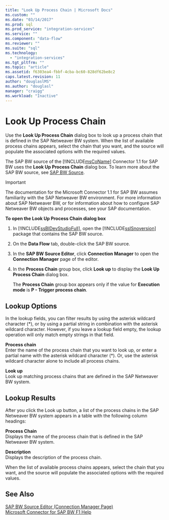 ```yaml
---
title: "Look Up Process Chain | Microsoft Docs"
ms.custom: ""
ms.date: "03/14/2017"
ms.prod: sql
ms.prod_service: "integration-services"
ms.service: ""
ms.component: "data-flow"
ms.reviewer: ""
ms.suite: "sql"
ms.technology: 
  - "integration-services"
ms.tgt_pltfrm: ""
ms.topic: "article"
ms.assetid: f6303ea4-fbbf-4cba-bc60-828df62be8c2
caps.latest.revision: 11
author: "douglaslMS"
ms.author: "douglasl"
manager: "craigg"
ms.workload: "Inactive"
---
```

# Look Up Process Chain
  Use the **Look Up Process Chain** dialog box to look up a process chain that is defined in the SAP Netweaver BW system. When the list of available process chains appears, select the chain that you want, and the source will populate the associated options with the required values.  
  
 The SAP BW source of the [!INCLUDE[msCoName](../../includes/msconame-md.md)] Connector 1.1 for SAP BW uses the **Look Up Process Chain** dialog box. To learn more about the SAP BW source, see [SAP BW Source](../../integration-services/data-flow/sap-bw-source.md).  
  
> [!IMPORTANT]  
>  The documentation for the Microsoft Connector 1.1 for SAP BW assumes familiarity with the SAP Netweaver BW environment. For more information about SAP Netweaver BW, or for information about how to configure SAP Netweaver BW objects and processes, see your SAP documentation.  
  
 **To open the Look Up Process Chain dialog box**  
  
1.  In [!INCLUDE[ssBIDevStudioFull](../../includes/ssbidevstudiofull-md.md)], open the [!INCLUDE[ssISnoversion](../../includes/ssisnoversion-md.md)] package that contains the SAP BW source.  
  
2.  On the **Data Flow** tab, double-click the SAP BW source.  
  
3.  In the **SAP BW Source Editor**, click **Connection Manager** to open the **Connection Manager** page of the editor.  
  
4.  In the **Process Chain** group box, click **Look up** to display the **Look Up Process Chain** dialog box.  
  
     The **Process Chain** group box appears only if the value for **Execution mode** is **P - Trigger process chain**.  
  
## Lookup Options  
 In the lookup fields, you can filter results by using the asterisk wildcard character (*), or by using a partial string in combination with the asterisk wildcard character. However, if you leave a lookup field empty, the lookup operation will only match empty strings in that field.  
  
 **Process chain**  
 Enter the name of the process chain that you want to look up, or enter a partial name with the asterisk wildcard character (*). Or, use the asterisk wildcard character alone to include all process chains.  
  
 **Look up**  
 Look up matching process chains that are defined in the SAP Netweaver BW system.  
  
## Lookup Results  
 After you click the Look up button, a list of the process chains in the SAP Netweaver BW system appears in a table with the following column headings:  
  
 **Process Chain**  
 Displays the name of the process chain that is defined in the SAP Netweaver BW system.  
  
 **Description**  
 Displays the description of the process chain.  
  
 When the list of available process chains appears, select the chain that you want, and the source will populate the associated options with the required values.  
  
## See Also  
 [SAP BW Source Editor &#40;Connection Manager Page&#41;](../../integration-services/data-flow/sap-bw-source-editor-connection-manager-page.md)   
 [Microsoft Connector for SAP BW F1 Help](../../integration-services/microsoft-connector-for-sap-bw-f1-help.md)  
  
  

